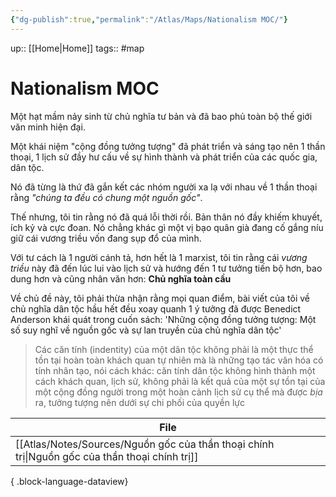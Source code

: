 ```yaml
---
{"dg-publish":true,"permalink":"/Atlas/Maps/Nationalism MOC/"}
---
```


up:: [[Home\|Home]]
tags:: #map 

# Nationalism MOC

Một hạt mầm nảy sinh từ chủ nghĩa tư bản và đã bao phủ toàn bộ thế giới văn minh hiện đại.

Một khái niệm "cộng đồng tưởng tượng" đã phát triển và sáng tạo nên 1 thần thoại, 1 lịch sử đầy hư cấu về sự hình thành và phát triển của các quốc gia, dân tộc.

Nó đã từng là thứ đã gắn kết các nhóm người xa lạ với nhau về 1 thần thoại rằng *"chúng ta đều có chung một nguồn gốc"*.

Thế nhưng, tôi tin rằng nó đã quá lỗi thời rồi. Bản thân nó đầy khiếm khuyết, ích kỷ và cực đoan. Nó chẳng khác gì một vị bạo quân già đang cố gắng níu giữ cái vương triều vốn đang sụp đổ của mình.

Với tư cách là 1 người cánh tả, hơn hết là 1 marxist, tôi tin rằng cái *vương triều* này đã đến lúc lui vào lịch sử và hướng đến 1 tư tưởng tiến bộ hơn, bao dung hơn và cũng nhân văn hơn: **Chủ nghĩa toàn cầu**

Về chủ đề này, tôi phải thừa nhận rằng mọi quan điểm, bài viết của tôi về chủ nghĩa dân tộc hầu hết đều xoay quanh 1 ý tưởng đã được Benedict Anderson khái quát trong cuốn sách: 'Những cộng đồng tưởng tượng: Một số suy nghĩ về nguồn gốc và sự lan truyền của chủ nghĩa dân tộc'

> Các căn tính (indentity) của một dân tộc không phải là một thực thể tồn tại hoàn toàn khách quan tự nhiên mà là những tạo tác văn hóa có tính nhân tạo, nói cách khác: căn tính dân tộc không hình thành một cách khách quan, lịch sử, không phải là kết quả của một sự tồn tại của một cộng đồng người trong một hoàn cảnh lịch sử cụ thể mà được *bịa* ra, tưởng tượng nên dưới sự chi phối của quyền lực



| File                                                                                              |
| ------------------------------------------------------------------------------------------------- |
| [[Atlas/Notes/Sources/Nguồn gốc của thần thoại chính trị\|Nguồn gốc của thần thoại chính trị]] |

{ .block-language-dataview}
